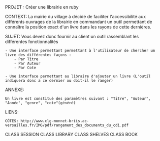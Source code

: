PROJET : Créer une librairie en ruby

CONTEXT: La mairie du village à décidé de faciliter l'accessibilité aux différents ouvrages de la librairie en commandant un outil permettant de connaître la position exact d'un livre dans les rayons de cette dernières.

SUJET: Vous devez donc fournir au client un outil rassemblant les différentes fonctionnalités

    - Une interface permettant permettant à l'utilisateur de chercher un livre des différentes façons :
        - Par Titre
        - Par Auteur
        - Par Cote

    - Une interface permettant au libraire d'ajouter un livre (L'outil indiquera donc a ce dernier ou doit-il le ranger)

ANNEXE:

    Un livre est constitué des paramètres suivant : "Titre", "Auteur", "Année", "genre", "cote"(généré)

LIENS:

    CÔTES: http://www.clg-monnet-briis.ac-versailles.fr/IMG/pdf/rangement_des_documents_du_cdi.pdf

CLASS SESSION
CLASS LIBRARY
CLASS SHELVES
CLASS BOOK

<!--
# si l'utilisateur souhaite ajouter un livre
# je dois lui montrer la liste des etages déjà présente
    # si son etagere de son genre pas presente => go creer shelve
# si etagers déjà presente => lui permettre dans les genres de ne choisir qu'un genre
dejà présent, et lui laisser la possibilité d'exit


 -->
